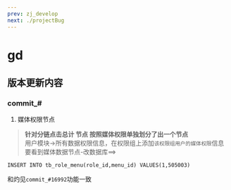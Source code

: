 ```yaml
---
prev: zj_develop
next: ./projectBug
---
```

# gd
## 版本更新内容
### commit_#
1. 媒体权限节点  
> **针对分链点击总计 节点 按照媒体权限单独划分了出一个节点**  
> 用户模块->所有数据权限信息，在权限组上添加`该权限组用户的媒体权限`信息  
> 要看到媒体数据节点-改数据库==>  
```
INSERT INTO tb_role_menu(role_id,menu_id) VALUES(1,505003)
```
和灼见`commit_#16992`功能一致
